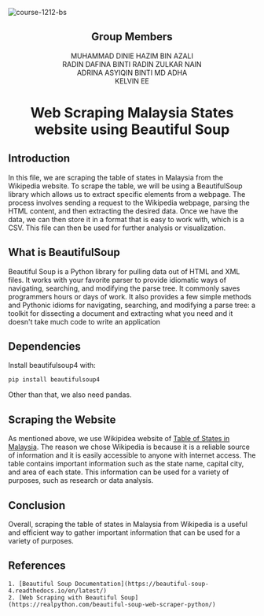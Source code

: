 ![course-1212-bs](https://user-images.githubusercontent.com/120595244/213877440-1971c0d7-16e6-4858-b1a8-9da0d876705f.jpg)

<h2 align="center">
  Group Members
  <br> 
</h2>

<p align="center">
  <a>MUHAMMAD DINIE HAZIM BIN AZALI</a><br>
  <a>RADIN DAFINA BINTI RADIN ZULKAR NAIN</a><br>
  <a>ADRINA ASYIQIN BINTI MD ADHA</a><br>
  <a>KELVIN EE</a><br>
</p>

<h1 align="center">
  Web Scraping Malaysia States website using Beautiful Soup
  <br>
</h1>

<h2>Introduction</h2>
In this file, we are scraping the table of states in Malaysia from the Wikipedia website. To scrape the table, we will be using a BeautifulSoup library which allows us to extract specific elements from a webpage. The process involves sending a request to the Wikipedia webpage, parsing the HTML content, and then extracting the desired data. Once we have the data, we can then store it in a format that is easy to work with, which is a CSV. This file can then be used for further analysis or visualization.


<h2>What is BeautifulSoup</h2>

Beautiful Soup is a Python library for pulling data out of HTML and XML files. It works with your favorite parser to provide idiomatic ways of navigating, searching, and modifying the parse tree. It commonly saves programmers hours or days of work. It also provides a few simple methods and Pythonic idioms for navigating, searching, and modifying a parse tree: a toolkit for dissecting a document and extracting what you need and it doesn't take much code to write an application

<h2>Dependencies</h2>

Install beautifulsoup4 with:

```sh
pip install beautifulsoup4
```

Other than that, we also need pandas.

<h2>Scraping the Website</h2>

As mentioned above, we use Wikipidea website of [Table of States in Malaysia](https://en.wikipedia.org/wiki/States_and_federal_territories_of_Malaysia). The reason we chose Wikipedia is because it is a reliable source of information and it is easily accessible to anyone with internet access. The table contains important information such as the state name, capital city, and area of each state. This information can be used for a variety of purposes, such as research or data analysis.

<h2>Conclusion</h2>
Overall, scraping the table of states in Malaysia from Wikipedia is a useful and efficient way to gather important information that can be used for a variety of purposes.

<h2>References</h2>

    1. [Beautiful Soup Documentation](https://beautiful-soup-4.readthedocs.io/en/latest/)
    2. [Web Scraping with Beautiful Soup](https://realpython.com/beautiful-soup-web-scraper-python/)

